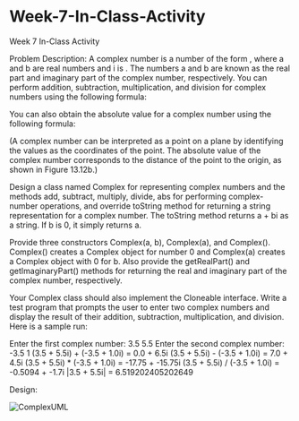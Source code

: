 # Week-7-In-Class-Activity
Week 7 In-Class Activity


Problem Description:
A complex number is a number of the form  , where a and b are real numbers and i is  . The numbers a and b are known as the real part and imaginary part of the complex number, respectively. You can perform addition, subtraction, multiplication, and division for complex numbers using the following formula:

 

  


You can also obtain the absolute value for a complex number using the following formula:


(A complex number can be interpreted as a point on a plane by identifying the   values as the coordinates of the point. The absolute value of the complex number corresponds to the distance of the point to the origin, as shown in Figure 13.12b.)

Design a class named Complex for representing complex numbers and the methods add, subtract, multiply, divide, abs for performing complex-number operations, and override toString method for returning a string representation for a complex number. The toString method returns a + bi as a string. If b is 0, it simply returns a. 

Provide three constructors Complex(a, b), Complex(a), and Complex(). Complex() creates a Complex object for number 0 and Complex(a) creates a Complex object with 0 for b. Also provide the getRealPart() and getImaginaryPart() methods for returning the real and imaginary part of the complex number, respectively.

Your Complex class should also implement the Cloneable interface. 
Write a test program that prompts the user to enter two complex numbers and display the result of their addition, subtraction, multiplication, and division. Here is a sample run:

<Output>
Enter the first complex number: 3.5 5.5
Enter the second complex number: -3.5 1
(3.5 + 5.5i) + (-3.5 + 1.0i) = 0.0 + 6.5i
(3.5 + 5.5i) - (-3.5 + 1.0i) = 7.0 + 4.5i
(3.5 + 5.5i) * (-3.5 + 1.0i) = -17.75 + -15.75i
(3.5 + 5.5i) / (-3.5 + 1.0i) = -0.5094 + -1.7i
|3.5 + 5.5i| = 6.519202405202649
<End Output>



Design:  

![ComplexUML](https://github.com/uncg-csc230-2019-classroom-1/week-7-in-class-activity-codereddead/blob/master/ComplexUML.PNG)